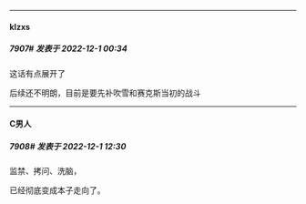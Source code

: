 

*****

####  klzxs  
##### 7907#       发表于 2022-12-1 00:34

这话有点展开了

后续还不明朗，目前是要先补吹雪和赛克斯当初的战斗



*****

####  C男人  
##### 7908#       发表于 2022-12-1 12:30

监禁、拷问、洗脑，

已经彻底变成本子走向了。

